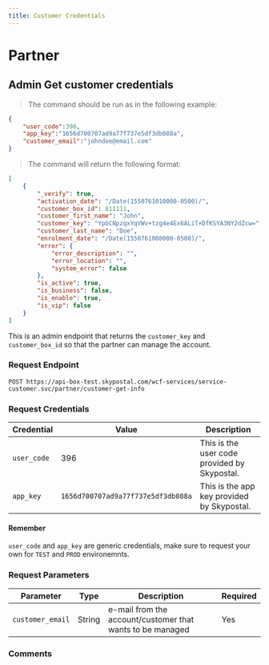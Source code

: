 ```yaml
---
title: Customer Credentials
---
```

# Partner
## Admin Get customer credentials
> The command should be run as in the following example:
```json
{
	"user_code":396,
	"app_key":"1656d700707ad9a77f737e5df3db088a",
	"customer_email":"johndoe@email.com"
}
```
> The command will return the following format:
```json
[
    {
        "_verify": true,
        "activation_date": "/Date(1550761010000-0500)/",
        "customer_box_id": 811111,
        "customer_first_name": "John",
        "customer_key": "YpbCNpzqxYqVWv+tzg4e4Ex6ALiT+DfKSYA3NY2dZcw=",
        "customer_last_name": "Doe",
        "enrolment_date": "/Date(1550761008000-0500)/",
        "error": {
            "error_description": "",
            "error_location": "",
            "system_error": false
        },
        "is_active": true,
        "is_business": false,
        "is_enable": true,
        "is_vip": false
    }
]
```
This is an admin endpoint that returns the `customer_key` and `customer_box_id` so that the partner can manage the account.
### Request Endpoint
`POST https://api-box-test.skypostal.com/wcf-services/service-customer.svc/partner/customer-get-info`

### Request Credentials
| Credential   | Value          | Description                                                                      |
| ------------ | -------------- | -------------------------------------------------------------------------------- |
| `user_code`    | 396            | This is the user code provided by Skypostal.                                     |
| `app_key`      | `1656d700707ad9a77f737e5df3db088a` | This is the app key provided by Skypostal.                   |

#### Remember
`user_code` and `app_key` are generic credentials, make sure to request your own for `TEST` and `PROD` environemnts.

### Request Parameters
| Parameter    | Type          | Description                                                                      | Required   |
| ------------ | --------------| -------------------------------------------------------------------------------- |------------|
|`customer_email`|String|e-mail from the account/customer that wants to be managed|Yes|

### Comments
